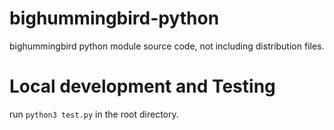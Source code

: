 # bighummingbird-python
bighummingbird python module source code, not including distribution files. 

# Local development and Testing
run `python3 test.py` in the root directory. 
